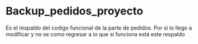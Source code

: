 # Backup_pedidos_proyecto
Es el respaldo del codigo funcional de la parte de pedidos. Por si lo llego a modificar y no se como regresar a lo que si funciona está este respaldo
